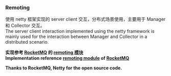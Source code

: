 ### Remoting

使用 netty 框架实现的 server client 交互，分布式场景使用，主要用于 Manager 和 Collector 交互。    
The server client interaction implemented using the netty framework is mainly used for the interaction between Manager
and Collector in a distributed scenario.

**实现参考 [RocketMQ](https://github.com/apache/rocketmq)
的 [remoting 模块](https://github.com/apache/rocketmq/tree/develop/remoting)**   
**Implementation reference [remoting module](https://github.com/apache/rocketmq/tree/develop/remoting)
of [RocketMQ](https://github.com/apache/rocketmq)**

**Thanks to RocketMQ, Netty for the open source code.** 



